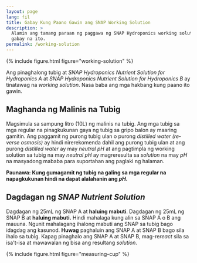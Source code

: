 ```yaml
---
layout: page
lang: fil
title: Gabay Kung Paano Gawin ang SNAP Working Solution
description: >
  Alamin ang tamang paraan ng paggawa ng SNAP Hydroponics working solution sa
  gabay na ito.
permalink: /working-solution
---
```


{% include figure.html figure="working-solution" %}

Ang pinaghalong tubig at <i lang="en">SNAP Hydroponics Nutrient Solution for
Hydroponics A</i> at <i lang="en">SNAP Hydroponics Nutrient Solution for
Hydroponics B</i> ay tinatawag na <i lang="en">working solution</i>. Nasa baba
ang mga hakbang kung paano ito gawin.

## Maghanda ng Malinis na Tubig

Magsimula sa sampung litro (10L) ng malinis na tubig. Ang mga tubig sa mga 
regular na pinagkukunan gaya ng tubig sa gripo balon ay maaring gamitin. Ang
paggamit ng purong tubig ulan o purong <i lang="en">distilled water (reverse osmosis)</i>
ay hindi nirerekomenda dahil ang purong tubig ulan at ang purong <i lang="en">
distilled water</i> ay may <i lang="en">neutral pH</i> at ang pagtimpla ng 
working solution sa tubig na may <i lang="en">neutral pH</i> ay magreresulta sa
<i lang="en">solution</i> na may <i lang="en">pH</i> na masyadong mababa para
suportahan ang paglaki ng halaman.

**Paunawa: Kung gumagamit ng tubig na galing sa mga regular na napagkukunan hindi
na dapat alalahanin ang <i lang="en">pH</i>.**

## Dagdagan ng <i lang="en">SNAP Nutrient Solution</i>

Dagdagan ng 25mL ng SNAP A at **haluing mabuti**. Dagdagan ng 25mL ng SNAP B at
**haluing mabuti.** Hindi mahalaga kung alin sa SNAP A o B ang mauuna. Ngunit
mahalagang ihalong mabuti ang SNAP sa tubig bago idagdag ang kasunod. **Huwag**
paghaluin ang SNAP A at SNAP B bago sila ihalo sa tubig. Kapag pinaghalo ang
SNAP A at SNAP B, mag-re<i lang="en">react</i> sila sa isa't-isa at mawawalan
ng bisa ang resultang <i lang="en">solution</i>.


{% include figure.html figure="measuring-cup" %}


